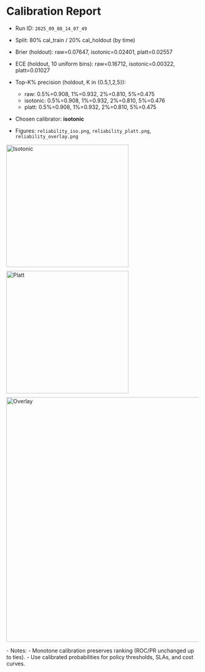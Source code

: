 # Calibration Report

- Run ID: `2025_09_08_14_07_49`
- Split: 80% cal_train / 20% cal_holdout (by time)
- Brier (holdout): raw=0.07647, isotonic=0.02401, platt=0.02557
- ECE (holdout, 10 uniform bins): raw=0.16712, isotonic=0.00322, platt=0.01027
- Top-K% precision (holdout, K in {0.5,1,2,5}):

  - raw: 0.5%=0.908, 1%=0.932, 2%=0.810, 5%=0.475
  - isotonic: 0.5%=0.908, 1%=0.932, 2%=0.810, 5%=0.476
  - platt: 0.5%=0.908, 1%=0.932, 2%=0.810, 5%=0.475

- Chosen calibrator: **isotonic**
- Figures: `reliability_iso.png`, `reliability_platt.png`, `reliability_overlay.png`
<p style="display:flex;gap:10px;flex-wrap:wrap;">
  <img src="reliability_iso.png" alt="Isotonic" width="320"/>
  <img src="reliability_platt.png" alt="Platt" width="320"/>
  <img src="reliability_overlay.png" alt="Overlay" width="640"/>
</p>
- Notes:
  - Monotone calibration preserves ranking (ROC/PR unchanged up to ties).
  - Use calibrated probabilities for policy thresholds, SLAs, and cost curves.
